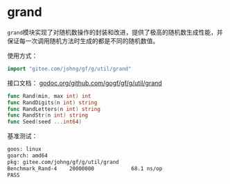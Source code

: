 # grand

`grand`模块实现了对随机数操作的封装和改进，提供了极高的随机数生成性能，并保证每一次调用随机方法时生成的都是不同的随机数值。

使用方式：
```go
import "gitee.com/johng/gf/g/util/grand"
```

接口文档： [godoc.org/github.com/gogf/gf/g/util/grand](https://godoc.org/github.com/gogf/gf/g/util/grand)
```go
func Rand(min, max int) int
func RandDigits(n int) string
func RandLetters(n int) string
func RandStr(n int) string
func Seed(seed ...int64)
```

基准测试：
```html
goos: linux
goarch: amd64
pkg: gitee.com/johng/gf/g/util/grand
Benchmark_Rand-4   	20000000	        68.1 ns/op
PASS
```